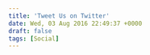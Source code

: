 ```yaml
---
title: 'Tweet Us on Twitter'
date: Wed, 03 Aug 2016 22:49:37 +0000
draft: false
tags: [Social]
---
```



